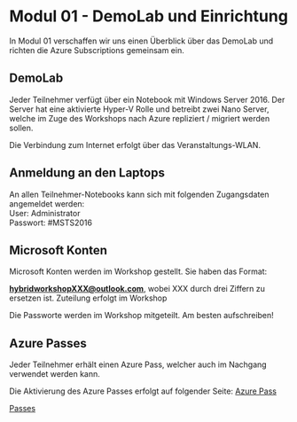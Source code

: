 # Modul 01 - DemoLab und Einrichtung

In Modul 01 verschaffen wir uns einen Überblick über das DemoLab und richten die Azure Subscriptions gemeinsam ein.

## DemoLab

Jeder Teilnehmer verfügt über ein Notebook mit Windows Server 2016. Der Server hat eine aktivierte Hyper-V Rolle und betreibt zwei Nano Server, welche im Zuge des Workshops nach Azure repliziert / migriert werden sollen.  

Die Verbindung zum Internet erfolgt über das Veranstaltungs-WLAN.

## Anmeldung an den Laptops

An allen Teilnehmer-Notebooks kann sich mit folgenden Zugangsdaten angemeldet werden:  
User: Administrator  
Passwort: #MSTS2016  

## Microsoft Konten

Microsoft Konten werden im Workshop gestellt. Sie haben das Format:

**hybridworkshopXXX@outlook.com**, wobei XXX durch drei Ziffern zu ersetzen ist. Zuteilung erfolgt im Workshop

Die Passworte werden im Workshop mitgeteilt. Am besten aufschreiben!

## Azure Passes

Jeder Teilnehmer erhält einen Azure Pass, welcher auch im Nachgang verwendet werden kann.

Die Aktivierung des Azure Passes erfolgt auf folgender Seite: [Azure Pass](http://www.microsoftazurepass.com/)

[Passes](http://pastebin.com/WgZVSSvA)